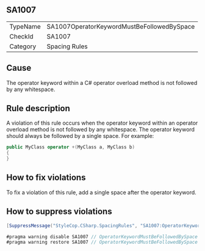 ﻿## SA1007

<table>
<tr>
  <td>TypeName</td>
  <td>SA1007OperatorKeywordMustBeFollowedBySpace</td>
</tr>
<tr>
  <td>CheckId</td>
  <td>SA1007</td>
</tr>
<tr>
  <td>Category</td>
  <td>Spacing Rules</td>
</tr>
</table>

## Cause

The operator keyword within a C# operator overload method is not followed by any whitespace.

## Rule description

A violation of this rule occurs when the operator keyword within an operator overload method is not followed by any whitespace. The operator keyword should always be followed by a single space. For example:

```csharp
public MyClass operator +(MyClass a, MyClass b)
{
}
```

## How to fix violations

To fix a violation of this rule, add a single space after the operator keyword.

## How to suppress violations

```csharp
[SuppressMessage("StyleCop.CSharp.SpacingRules", "SA1007:OperatorKeywordMustBeFollowedBySpace", Justification = "Reviewed.")]
```

```csharp
#pragma warning disable SA1007 // OperatorKeywordMustBeFollowedBySpace
#pragma warning restore SA1007 // OperatorKeywordMustBeFollowedBySpace
```
